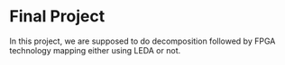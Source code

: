 # Final Project

In this project, we are supposed to do decomposition followed by FPGA technology mapping either using LEDA or not.
